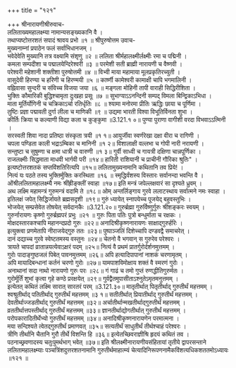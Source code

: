 +++
title = "१२१"

+++
श्रीनारायणीश्रीरुवाच-  
ललिताख्यमहालक्ष्म्या नामान्यसङ्ख्यकानि वै ।  
तथाप्यष्टोत्तरशतं सपादं श्रावय प्रभो ॥१ ॥
श्रीपुरुषोत्तम उवाच-  
मुख्यनाम्नां प्रपाठेन फलं सर्वाभिधानजम् ।  
भवेदेवेति मुख्यानि तत्र वक्ष्यामि संशृणु ॥२ ॥
ललिता श्रीर्महालक्ष्मीर्लक्ष्मीः रमा च पद्मिनी ।  
कमला सम्पदीशा च पद्मालयेन्दिरेश्वरी ॥३ ॥
परमेशी सती ब्राह्मी नारायणी च वैष्णवी ।  
परेश्वरी महेशानी शक्तीशा पुरुषोत्तमी ॥४ ॥
विभ्वी माया महामाया मूलप्रकृतिरच्युती ।  
वासुदेवी हिरण्या च हरिणी च हिरण्मयी ॥५ ॥
कार्ष्णी कामेश्वरी कामाक्षी चापि भगमालिनी ।  
वह्निवासा सुन्दरी च संविच्च विजया जया ॥६ ॥
मङ्गला मोहिनी तापी वाराही सिद्धिरीशिता ।  
भुक्तिः कौमारिकी बुद्धिश्चामृता दुःखहा प्रसूः ॥७ ॥
सुभाग्याऽऽनन्दिनी सम्पद् विमला बिन्द्विकाऽभिधा ।  
माता मूर्तिर्योगिनी च चक्रिकाऽर्चा रतिर्धृतिः ॥८ ॥
श्यामा मनोरमा प्रीतिः ऋद्धिः छाया च पूर्णिमा ।  
तुष्टिः प्रज्ञा पद्मावती दुर्गा लीला च माणिकी ॥९ ॥
उद्यमा भारती विश्वा विभूतिर्विनता शुभा ।  
कीर्तिः क्रिया च कल्याणी विद्या कला च कुङ्कुमा ॥3.121.१ ०॥
पुण्या पुराणा वागीशी वरदा विभवाऽऽत्मिनी ।  
सरस्वती शिवा नादा प्रतिष्ठा संस्कृता त्रयी ॥१ १॥
आयुर्जीवा स्वर्णरेखा दक्षा वीरा च रागिणी ।  
चपला पण्डिता काली भद्राऽम्बिका च मानिनी ॥१ २॥
विशालाक्षी वल्लभा च गोपी नारी नरायणी ।  
सन्तुष्टा च सुषुम्णा च क्षमा धात्री च वारुणी ॥१ ३॥
गुर्वी साध्वी च गायत्री दक्षिणा चान्नपूर्णिका ।  
राजलक्ष्मीः सिद्धमाता माधवी भार्गवी परी ॥१४॥
हारिती राशियानी च प्राचीनी गौरिका श्रुतिः" ।  
इत्यष्टोत्तरशतकं सप्तविंशतिरित्यपि ॥१५॥
ललितामुख्यनामानि कथितानि तव प्रिये! ।  
नित्यं यः पठते तस्य भुक्तिर्मुक्तिः करस्थिता ॥१६ ॥
स्मृद्धिर्वंशस्य विस्तारः सर्वानन्दा भवन्ति वै ।  
ओंश्रीललितामहालक्ष्म्यै नमः श्रींह्रीङ्क्लीं स्वाहा ॥१७॥
इति मन्त्रं जपेल्लक्षवारं सा दृश्यते ध्रुवम् ।  
अथ लक्ष्मि महामन्त्रं गुरुमन्त्रं वदामि ते ॥१८॥
ओम् अन्तर्लिङ्गाय गुरवे ललाटस्थाय सर्वात्मने नमः स्वाहा ।  
इतिलक्षं जपेत् सिद्धिर्जायते ब्रह्मसदृशी ॥१९॥
गुरुं ध्यायेत् स्नापयेच्च पूजयेद् बहुवस्तुभिः ।  
भोजयेत् सम्प्रसेवेत तोषयेत् सर्वदानकैः ॥3.121.२०॥
गुरुर्ब्रह्मा गुरुर्विष्णुर्गुरुः श्रीशङ्करः स्वयम् ।  
गुरुर्नारायणः कृष्णो गुरुर्ब्रह्मपरं प्रभुः ॥२१ ॥
गुरुः पिता पतिः पुत्रो बन्धुर्माता च रक्षकः ।  
मोक्षदस्तारकश्चापि महानन्दप्रदो गुरुः ॥२२॥
अनादिश्रीकृष्णनारायणः साक्षाद्गुरुर्हरिः ।  
इत्युक्त्वा प्रणमेतापि नीराजयेद्गुरु ततः ॥२३॥
पुष्पाञ्जलिं दिशेच्चापि दण्डवद्वै समाचरेत् ।  
दानं दद्याच्च गुरवे स्वेष्टतमस्य वस्तुनः ॥२४॥
चेतनो वै भगवान् स गुरुरेव परेश्वरः ।  
त्रायते चापदां व्रातान्नयत्येवाऽक्षरं पदम् ॥२५॥
नित्यं वै प्रथमं प्रातर्गुरोर्दर्शनमुत्तमम् ।  
गुरोः पादाङ्गुष्ठजलं पिबेत् पावनमुत्तमम् ॥२६॥
अपि हत्यादिपापानां नाशकं चरणामृतम् ।  
अपि मायादिबन्धानां कर्तनं चरणो गुरोः ॥२७॥
यामपाशविमोक्षाय शक्तं वै स्मरणं गुरोः ।  
अनाथानां सदा नाथो नारायणो गुरुः परः ॥२८॥
गं गाढं च तमो गुप्तं रुणद्धीतिगुरुर्मतः ।  
गुरोर्मूर्तिं शुभां कृत्वा गृहे कण्ठे प्ररक्षयेत् ॥२९॥
गुर्वद्वैतमुपासीताऽश्नुतेऽमृतमनुत्तमम् ।  
इत्येतत् कथितं लक्ष्मि सारात् सारतरं परम् ॥3.121.३०॥
मातृतीर्थात् पितृतीर्थाद् गुरुतीर्थं महत्तमम् ।  
श्वश्रूतीर्थाद् पतितीर्थाद् गुरुतीर्थं महत्तमम् ॥३ १॥
सतीतीर्थात् प्रियातीर्थाद् गुरुतीर्थं महत्तमम् ।  
देवतीर्थाज्जडतीर्थाद् गुरुतीर्थं महत्तमम् ॥३२॥
अर्चातीर्थान्मखतीर्थाद्गुरुतीर्थं महत्तमम् ।  
व्रततीर्थात्तपस्तीर्थाद् गुरुतीर्थं महत्तमम् ॥३३॥
ज्ञानतीर्थाद्योगतीर्थात् गुरुतीर्थं महत्तमम् ।  
परोपकारादितीर्थेभ्यो गुरुतीर्थं महत्तमम् ॥३४॥
अनादिश्रीकृष्णनारायणेन परमात्मना ।  
मया सन्दिश्यते त्वेतद्गुरुतीर्थं प्रमाणवत् ॥३५॥
सत्यतीर्थं साधुतीर्थं तीर्थश्चाहं परेश्वरः ।  
त्रीणि तीर्थानि चैतानि गुरौ तीर्थे विशन्ति हि ॥३६॥
इत्येतच्छिवराज्ञीश्रि हृदयं कथितं तव ।  
पठनाच्छ्रवणादस्य चतुःपुमर्थभाग् भवेत् ॥३७॥
इति श्रीलक्ष्मीनारायणीयसंहितायां तृतीये द्वापरसन्ताने ललितामहालक्ष्म्याः पञ्चत्रिंशदुत्तरशतनामानि गुरुतीर्थमाहात्म्यं चेत्यादिनिरूपणनामैकविंशत्यधिकशततमोऽध्यायः ॥१२१ ॥
    
